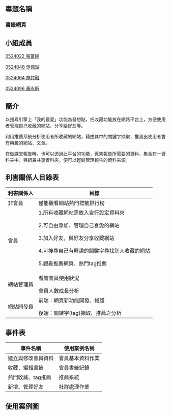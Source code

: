## 專題名稱
### 書籤網頁

## 小組成員
<p><a href="https://github.com/u0524022/Ting">0524022 張葦婷</a>
<p><a href="https://github.com/toast619/0524048">0524048 吳佩璇</a>
<p><a href="https://github.com/u0524064/0524064">0524064 施其融</a>  
<p><a href="https://github.com/u0524096">0524096 蕭永昕</a>
  
## 簡介
以搜尋引擎上「我的最愛」功能為發想點，把收藏功能放在網路平台上，方便使用者管理自己收藏的網站、分享給好友等。
<p>利用推薦系統分析使用者所收藏的網站，藉由其中的關鍵字擷取，推測出使用者會有興趣的網站、文章。</p>
<p>在做課堂報告時，也可以透過此平台的功能，蒐集報告所需要的資料，集合在一資料夾中，與組員共享資料夾，便可以輕鬆管理報告的資料來源。</p>

## 利害關係人目錄表
利害關係人|  目標 
---------|-------
非會員|僅能觀看網站熱門標籤排行榜
會員|1.所有收藏網站需放入自行設定資料夾</p>2.可自由添加、管理自己喜愛的網站</p>3.加入好友，與好友分享收藏網站</p>4.可搜尋自己有興趣的關鍵字尋找別人收藏的網站</p>5.觀看推薦網頁、熱門tag推薦</p>
網站管理員|看管會員使用狀況</p>會員人數成長分析
網站開發員|前端：網頁新功能開發、維護</p>後端：關鍵字(tag)擷取、推薦之分析

## 事件表
事件名稱|  使用案例名稱 
---------|-------
建立與修改會員資料|會員基本資料作業
收藏、編輯書籤|會員書籤紀錄
熱門收藏、tag推薦|推薦系統
新增、管理好友|社群處理作業

## 使用案例圖
